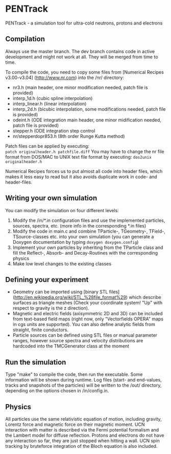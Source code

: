 PENTrack
========

PENTrack - a simulation tool for ultra-cold neutrons, protons and electrons

Compilation
-----------

Always use the master branch. The dev branch contains code in active development and might not work at all. They will be merged from time to time.

To compile the code, you need to copy some files from [Numerical Recipes v3.00-v3.04] (http://www.nr.com) into the /nr/ directory:
* nr3.h (main header, one minor modification needed, patch file is provided)
* interp_1d.h (cubic spline interpolation)
* interp_linear.h (linear interpolation)
* interp_2d.h (bicubic interpolation, some modifications needed, patch file is provided)
* odeint.h (ODE integration main header, one minor midification needed, patch file is provided)
* stepper.h (ODE integration step control
* nr/stepperdopr853.h (8th order Runge Kutta method)

Patch files can be applied by executing:  
`patch originalheader.h patchfile.diff`
You may have to change the nr file format from DOS/MAC to UNIX text file format by executing:
`dos2unix originalheader.h`

Numerical Recipes forces us to put almost all code into header files, which makes it less easy to read but it also avoids duplicate work in code- and header-files.

Writing your own simulation
---------------------------

You can modify the simulation on four different levels:

1. Modify the /in/*.in configuration files and use the implemented particles, sources, spectra, etc. (more info in the corresponding *.in files)
2. Modify the code in main.c and combine TParticle-, TGeometry-, TField-, TSource-classes etc. into your own simulation (you can generate a Doxygen documentation by typing `doxygen doxygen.config`)
3. Implement your own particles by inheriting from the TParticle class and fill the Reflect-, Absorb- and Decay-Routines with the corresponding physics
4. Make low level changes to the existing classes

Defining your experiment
------------------------

* Geometry can be imported using [binary STL files] (http://en.wikipedia.org/wiki/STL_%28file_format%29) which describe surfaces as triangle meshes (Check your coordinate system! "Up" with respect to gravity is the z direction).
* Magnetic and electric fields (axisymmetric 2D and 3D) can be included from text-based field maps (right now, only "Vectorfields OPERA" maps in cgs units are supported). You can also define analytic fields from straight, finite conductors.
* Particle sources can be defined using STL files or manual parameter ranges, however source spectra and velocity distributions are hardcoded into the TMCGenerator class at the moment

Run the simulation
------------------

Type "make" to compile the code, then run the executable. Some information will be shown during runtime. Log files (start- and end-values, tracks and snapshots of the particles) will be written to the /out/ directory, depending on the options chosen in /in/config.in.

Physics
-------

All particles use the same relativistic equation of motion, including gravity, Lorentz force and magnetic force on their magnetic moment. UCN interaction with matter is described via the Fermi potential formalism and the Lambert model for diffuse reflection. Protons and electrons do not have any interaction so far, they are just stopped when hitting a wall. UCN spin tracking by bruteforce integration of the Bloch equation is also included.

